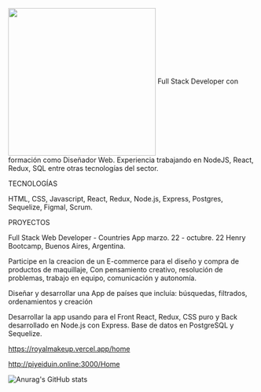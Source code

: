   <img align="center" src="https://raw.githubusercontent.com/abhisheknaiidu/abhisheknaiidu/master/code.gif" width="300" />
Full Stack Developer con formación como Diseñador Web. Experiencia trabajando en NodeJS, React,
Redux, SQL entre otras tecnologías del sector. 


TECNOLOGÍAS

HTML, CSS, Javascript, React, Redux, Node.js, Express, Postgres, Sequelize, FigmaI, Scrum.

PROYECTOS

Full Stack Web Developer - Countries App					marzo. 22 - octubre. 22
Henry Bootcamp, Buenos Aires, Argentina. 

Participe en la creacion de un E-commerce para el diseño y
compra de productos de maquillaje, Con pensamiento creativo, resolución de problemas, trabajo en equipo, comunicación y autonomía.

Diseñar y desarrollar una App de países que incluía: búsquedas, filtrados, ordenamientos y creación

Desarrollar la app usando para el Front React, Redux, CSS puro y Back desarrollado en Node.js con Express. Base de datos en PostgreSQL y Sequelize.


https://royalmakeup.vercel.app/home

http://piyeiduin.online:3000/Home


![Anurag's GitHub stats](https://github-readme-stats.vercel.app/api?username=Yeiduin&hide=contribs,prs)






